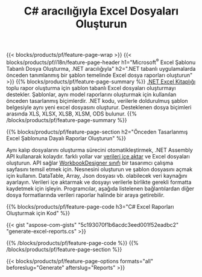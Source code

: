 ﻿---
title: C# aracılığıyla Excel Dosyaları Oluşturun
url: /tr/net/assembly/
description: C# kodunu kullanarak bir şablon sayfasından Microsoft Excel elektronik tabloları oluşturun
---
{{< blocks/products/pf/feature-page-wrap >}}
{{< blocks/products/pf/i18n/feature-page-header h1="Microsoft<sup>&reg;</sup> Excel Şablonu Tabanlı Dosya Oluşturma, .NET aracılığıyla" h2=".NET tabanlı uygulamalarda önceden tanımlanmış bir şablon temelinde Excel dosya raporları oluşturun" >}}
{{% blocks/products/pf/feature-page-summary %}}
[.NET Excel Kitaplığı](/cells/net/) toplu rapor oluşturma için şablon tabanlı Excel dosyaları oluşturmayı destekler. Şablonlar, aynı model raporlarını oluşturmak için kullanılan önceden tasarlanmış biçimlerdir. .NET kodu, verilerle doldurulmuş şablon belgesiyle aynı yeni excel dosyasını oluşturur. Desteklenen dosya biçimleri arasında XLS, XLSX, XLSB, XLSM, ODS bulunur.
{{% /blocks/products/pf/feature-page-summary %}}

{{% blocks/products/pf/feature-page-section h2="Önceden Tasarlanmış Excel Şablonuna Dayalı Raporlar Oluşturun" %}}

Aynı kalıp dosyalarını oluşturma sürecini otomatikleştirmek, .NET Assembly API kullanarak kolaydır. farklı yollar var [verileri içe aktar](https://docs.aspose.com/cells/net/import-data-into-worksheet/#importing-data-from-json) ve Excel dosyaları oluşturun. API sağlar [WorkbookDesigner sınıfı](https://reference.aspose.com/cells/net/aspose.cells/workbookdesigner) bir tasarımcı çalışma sayfasını temsil etmek için. Nesnesini oluşturun ve şablon dosyasını açmak için kullanın. DataTable, Array, Json dosyası vb. olabilecek veri kaynağını ayarlayın. Verileri içe aktarmak ve dosyayı verilerle birlikte gerekli formatta kaydetmek için işleyin. Programcılar, aşağıda listelenen bağlantılardan diğer dosya formatlarında verileri raporlar halinde bir araya getirebilir.



{{% blocks/products/pf/feature-page-code h3="C# Excel Raporları Oluşturmak için Kod" %}}

{{< gist "aspose-com-gists" "5c193070f1b6acdc3eed001f52eadbc2" "generate-excel-reports.cs" >}}

{{% /blocks/products/pf/feature-page-code %}}
{{% /blocks/products/pf/feature-page-section %}}

{{< blocks/products/pf/feature-page-options formats="all" beforeslug="Generate" afterslug="Reports" >}}